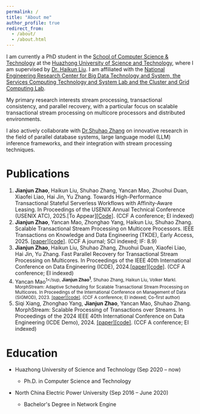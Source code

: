 ```yaml
---
permalink: /
title: "About me"
author_profile: true
redirect_from: 
  - /about/
  - /about.html
---
```

I am currently a PhD student in the [School of Computer Science & Technology](https://cs.hust.edu.cn) at the [Huazhong University of Science and Technology](https://www.hust.edu.cn), where I am supervised by [Dr. Haikun Liu](https://www.cs.ox.ac.uk/people/Mark.Harman/).
I am affiliated with the [National Engineering Research Center for Big Data Technology and System, the Services Computing Technology and System Lab and the Cluster and Grid Computing Lab](https://grid.hust.edu.cn/index.htm).

My primary research interests stream processing, transactional consistency, and
parallel recovery, with a particular focus on scalable
transactional stream processing on multicore
processors and distributed environments.

I also actively collaborate with [Dr.Shuhao Zhang](https://shuhaozhangtony.github.io/) on innovative research in the field of parallel database
systems, large language model (LLM) inference frameworks, and their
integration with stream processing techniques.

Publications
======
1. **Jianjun Zhao**, Haikun Liu, Shuhao Zhang, Yancan Mao, Zhuohui Duan, Xiaofei Liao, Hai Jin, Yu Zhang. Towards High-Performance Transactional Stateful Serverless Workflows with Affinity-Aware Leasing. In Proceedings of the USENIX Annual Technical Conference (USENIX ATC), 2025.[To Appear][[Code]](https://github.com/intellistream/MorphStream/tree/FaaS).
   (CCF A conference; EI indexed)
2. **Jianjun Zhao**, Yancan Mao, Zhonghao Yang, Haikun Liu, Shuhao Zhang. Scalable Transactional Stream Processing on Multicore Processors. IEEE Transactions on Knowledge and Data Engineering (TKDE), Early Access, 2025. [[paper]](https://doi.org/10.1109/TKDE.2025.3556741)[[code]](https://github.com/intellistream/MorphStream). (CCF A journal; SCI indexed; IF: 8.9)
3. **Jianjun Zhao**, Haikun Liu, Shuhao Zhang, Zhuohui Duan, Xiaofei Liao, Hai Jin, Yu Zhang. Fast Parallel Recovery for Transactional Stream Processing on Multicores. In Proceedings of the IEEE 40th International Conference on Data Engineering (ICDE), 2024.[[paper]](https://ieeexplore.ieee.org/document/10597762)[[code]](https://github.com/CGCL-codes/MorphStreamR). (CCF A conference; EI indexed)
4. Yancan Mao<sup>1</sup, **Jianjun Zhao<sup>1</sup>**, Shuhao Zhang, Haikun Liu, Volker Markl. MorphStream: Adaptive Scheduling for Scalable Transactional Stream Processing on Multicores. In Proceedings of the International Conference on Management of Data (SIGMOD), 2023. [[paper]](https://dl.acm.org/doi/abs/10.1145/3588913)[[code]](https://github.com/intellistream/MorphStream). (CCF A conference; EI indexed; Co-first author)
5. Siqi Xiang, Zhonghao Yang, **Jianjun Zhao**, Yancan Mao, Shuhao Zhang. MorphStream: Scalable Processing of Transactions over Streams. In Proceedings of the 2024 IEEE 40th International Conference on Data Engineering (ICDE Demo), 2024. [[paper]](https://ieeexplore.ieee.org/document/10597837)[[code]](https://github.com/intellistream/MorphStream). (CCF A conference; EI indexed)

Education
======
- Huazhong University of Science and Technology (Sep 2020 – now)
  - Ph.D. in Computer Science and Technology  
  

- North China Electric Power University (Sep 2016 – June 2020)
  - Bachelor's Degree in Network Engine 
  
